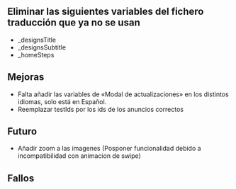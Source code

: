 ## Eliminar las siguientes variables del fichero traducción que ya no se usan
- _designsTitle
- _designsSubtitle
- _homeSteps

## Mejoras  
- Falta añadir las variables de «Modal de actualizaciones» en los distintos idiomas, solo está en Español.
- Reemplazar testIds por los ids de los anuncios correctos

## Futuro
- Añadir zoom a las imagenes (Posponer funcionalidad debido a incompatibilidad con animacion de swipe)

## Fallos
